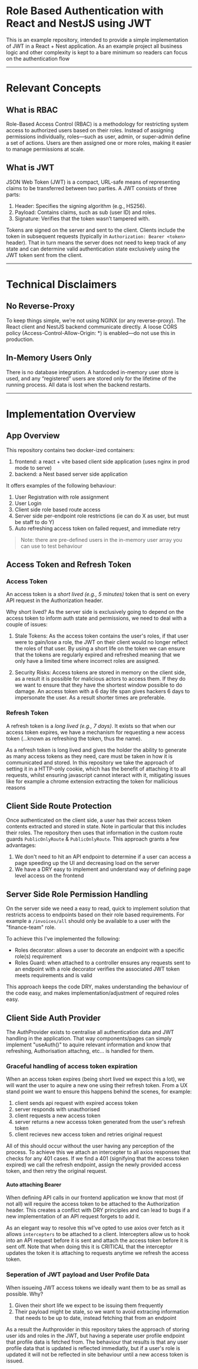 # Role Based Authentication with React and NestJS using JWT
This is an example repository, intended to provide a simple implementation of JWT in a React + Nest application.
As an example project all business logic and other complexity is kept to a bare minimum so readers can focus on the authentication flow  

--------------


# Relevant Concepts

## What is RBAC
Role-Based Access Control (RBAC) is a methodology for restricting system access to authorized users based on their roles. Instead of assigning permissions individually, roles—such as user, admin, or super-admin define a set of actions. Users are then assigned one or more roles, making it easier to manage permissions at scale.

## What is JWT
JSON Web Token (JWT) is a compact, URL-safe means of representing claims to be transferred between two parties. A JWT consists of three parts:

1. Header: Specifies the signing algorithm (e.g., HS256).
2. Payload: Contains claims, such as sub (user ID) and roles.
3. Signature: Verifies that the token wasn’t tampered with.

Tokens are signed on the server and sent to the client. Clients include the token in subsequent requests (typically in `Authorization: Bearer <token>` header). That in turn means the server does not need to keep track of any state and can determine valid authentication state exclusively using the JWT token sent from the client.

--------------

# Technical Disclaimers
## No Reverse-Proxy
To keep things simple, we’re not using NGINX (or any reverse-proxy). The React client and NestJS backend communicate directly. A loose CORS policy (Access-Control-Allow-Origin: *) is enabled—do not use this in production.

## In-Memory Users Only
There is no database integration. A hardcoded in-memory user store is used, and any “registered” users are stored only for the lifetime of the running process. All data is lost when the backend restarts. 


--------------

# Implementation Overview

## App Overview
This repository contains two docker-ized containers:
1. frontend: a react + vite based client side application (uses nginx in prod mode to serve)
2. backend: a Nest based server side application 

It offers examples of the following behaviour:
1. User Registration with role assignment
2. User Login
3. Client side role based route access
4. Server side per-endpoint role restrictions (ie can do X as user, but must be staff to do Y)
5. Auto refreshing access token on failed request, and immediate retry

> Note: there are pre-defined users in the in-memory user array you can use to test behaviour


## Access Token and Refresh Token 

### Access Token

An access token is a *short lived (e.g., 5 minutes)* token that is sent on every API request in the Authorization header.

Why short lived? As the server side is exclusively going to depend on the access token to inform auth state and permissions, we need to deal with a couple of issues:
1. Stale Tokens: As the access token contains the user's roles, if that user were to gain/lose a role, the JWT on their client would no longer reflect the roles of that user. By using a short life on the token we can ensure that the tokens are regularly expired and refreshed meaning that we only have a limited time where incorrect roles are assigned.

2. Security Risks: Access tokens are stored in memory on the client side, as a result it is possible for malicious actors to access them. If they do we want to ensure that they have the shortest window possible to do damage. An access token with a 6 day life span gives hackers 6 days to impersonate the user. As a result shorter times are preferable. 

<!-- TODO add code link -->

### Refresh Token

A refresh token is a *long lived (e.g., 7 days)*. It exists so that when our access token expires, we have a mechanism for requesting a new access token (...known as refreshing the token, thus the name). 

As a refresh token is long lived and gives the holder the ability to generate as many access tokens as they need, care must be taken in how it is communicated and stored.
In this repository we take the approach of setting it in a HTTP-only cookie, which has the benefit of attaching it to all requests, whilst ensuring javascript cannot interact with it, mitigating issues like for example a chrome extension extracting the token for mallicious reasons

<!-- TODO: add code link -->

## Client Side Route Protection 
Once authenticated on the client side, a user has their access token contents extracted and stored in state. Note in particular that this includes their roles.
The repository then uses that information in the custom route guards `PublicOnlyRoute` & `PublicOnlyRoute`. This approach grants a few advantages:

1. We don't need to hit an API endpoint to determine if a user can access a page speeding up the UI and decreasing load on the server
2. We have a DRY easy to implement and understand way of defining page level access on the frontend

<!-- TODO add code link -->

## Server Side Role Permission Handling
On the server side we need a easy to read, quick to implement solution that restricts access to endpoints based on their role based requirements. For example a `/invoices/all` should only be available to a user with the "finance-team" role.

To achieve this I've implemented the following:
- Roles decorator: allows a user to decorate an endpoint with a specific role(s) requirement
- Roles Guard: when attached to a controller ensures any requests sent to an endpoint with a role decorator verifies the associated JWT token meets requirements and is valid

This approach keeps the code DRY, makes understanding the behaviour of the code easy, and makes implementation/adjustment of required roles easy.

## Client Side Auth Provider
The AuthProvider exists to centralise all authentication data and JWT handling in the application. That way components/pages can simply implement "useAuth()" to aquire relevant information and know that refreshing, Authorisation attachng, etc... is handled for them.  

### Graceful handling of access token expiration
When an access token expires (being short lived we expect this a lot), we will want the user to aquire a new one using their refresh token.
From a UX stand point we want to ensure this happens behind the scenes, for example:
1. client sends api request with expired access token
2. server responds with unauthorised
3. client requests a new access token
4. server returns a new accesss token generated from the user's refresh token
5. client recieves new access token and retries original request

All of this should occur without the user having any perception of the process. To achieve this we attach an intercepter to all axios responses that checks for any 401 cases.
If we find a 401 (signifying that the access token expired) we call the refresh endpoint, assign the newly provided access token, and then retry the original request.

#### Auto attaching Bearer
When defining API calls in our frontend application we know that most (if not all) will require the access token to be attached to the Authorization header.
This creates a conflict with DRY principles and can lead to bugs if a new implementation of an API request forgets to add it.

As an elegant way to resolve this wI've opted to use axios over fetch as it allows `intercepters` to be attached to a client. Intercepters allow us to hook into an API request before it is sent and attach the access token before it is sent off. Note that when doing this it is CRITICAL that the interceptor updates the token it is attaching to requests anytime we refresh the access token.


### Seperation of JWT payload and User Profile Data
When issueing JWT access tokens we ideally want them to be as small as possible. Why? 
1. Given their short life we expect to be issuing them frequently
2. Their payload might be stale, so we want to avoid extracing information that needs to be up to date, instead fetching that from an endpoint

As a result the Authprovider in this repository takes the approach of storing user ids and roles in the JWT, but having a seperate user profile endpoint that profile data is fetched from. The behaviour that results is that any user profile data that is updated is reflected immediatly, but if a user's role is updated it will not be reflected in site behaviour until a new access token is issued.